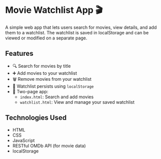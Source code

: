 # Movie Watchlist App 🎬

A simple web app that lets users search for movies, view details, and add them to a watchlist. The watchlist is saved in localStorage and can be viewed or modified on a separate page.

## Features

- 🔍 Search for movies by title
- ➕ Add movies to your watchlist
- 🗑️ Remove movies from your watchlist
- 💾 Watchlist persists using `localStorage`
- 📄 Two-page app:
  - `index.html`: Search and add movies
  - `watchlist.html`: View and manage your saved watchlist

## Technologies Used

- HTML
- CSS
- JavaScript
- RESTful OMDb API (for movie data)
- localStorage



